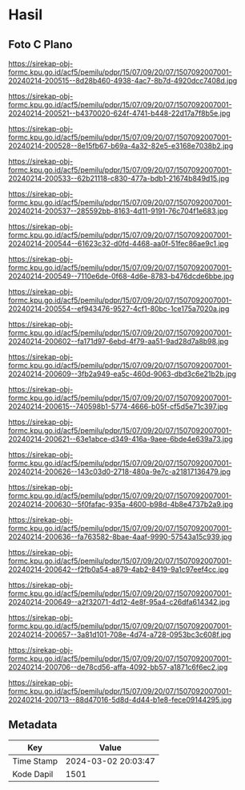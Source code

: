 # Hasil

## Foto C Plano

https://sirekap-obj-formc.kpu.go.id/acf5/pemilu/pdpr/15/07/09/20/07/1507092007001-20240214-200515--8d28b460-4938-4ac7-8b7d-4920dcc7408d.jpg

https://sirekap-obj-formc.kpu.go.id/acf5/pemilu/pdpr/15/07/09/20/07/1507092007001-20240214-200521--b4370020-624f-4741-b448-22d17a7f8b5e.jpg

https://sirekap-obj-formc.kpu.go.id/acf5/pemilu/pdpr/15/07/09/20/07/1507092007001-20240214-200528--8e15fb67-b69a-4a32-82e5-e3168e7038b2.jpg

https://sirekap-obj-formc.kpu.go.id/acf5/pemilu/pdpr/15/07/09/20/07/1507092007001-20240214-200533--62b21118-c830-477a-bdb1-21674b849d15.jpg

https://sirekap-obj-formc.kpu.go.id/acf5/pemilu/pdpr/15/07/09/20/07/1507092007001-20240214-200537--285592bb-8163-4d11-9191-76c704f1e683.jpg

https://sirekap-obj-formc.kpu.go.id/acf5/pemilu/pdpr/15/07/09/20/07/1507092007001-20240214-200544--61623c32-d0fd-4468-aa0f-51fec86ae9c1.jpg

https://sirekap-obj-formc.kpu.go.id/acf5/pemilu/pdpr/15/07/09/20/07/1507092007001-20240214-200549--7110e6de-0f68-4d6e-8783-b476dcde6bbe.jpg

https://sirekap-obj-formc.kpu.go.id/acf5/pemilu/pdpr/15/07/09/20/07/1507092007001-20240214-200554--ef943476-9527-4cf1-80bc-1ce175a7020a.jpg

https://sirekap-obj-formc.kpu.go.id/acf5/pemilu/pdpr/15/07/09/20/07/1507092007001-20240214-200602--fa171d97-6ebd-4f79-aa51-9ad28d7a8b98.jpg

https://sirekap-obj-formc.kpu.go.id/acf5/pemilu/pdpr/15/07/09/20/07/1507092007001-20240214-200609--3fb2a949-ea5c-460d-9063-dbd3c6e21b2b.jpg

https://sirekap-obj-formc.kpu.go.id/acf5/pemilu/pdpr/15/07/09/20/07/1507092007001-20240214-200615--740598b1-5774-4666-b05f-cf5d5e71c397.jpg

https://sirekap-obj-formc.kpu.go.id/acf5/pemilu/pdpr/15/07/09/20/07/1507092007001-20240214-200621--63e1abce-d349-416a-9aee-6bde4e639a73.jpg

https://sirekap-obj-formc.kpu.go.id/acf5/pemilu/pdpr/15/07/09/20/07/1507092007001-20240214-200626--143c03d0-2718-480a-9e7c-a21817136479.jpg

https://sirekap-obj-formc.kpu.go.id/acf5/pemilu/pdpr/15/07/09/20/07/1507092007001-20240214-200630--5f0fafac-935a-4600-b98d-4b8e4737b2a9.jpg

https://sirekap-obj-formc.kpu.go.id/acf5/pemilu/pdpr/15/07/09/20/07/1507092007001-20240214-200636--fa763582-8bae-4aaf-9990-57543a15c939.jpg

https://sirekap-obj-formc.kpu.go.id/acf5/pemilu/pdpr/15/07/09/20/07/1507092007001-20240214-200642--f2fb0a54-a879-4ab2-8419-9a1c97eef4cc.jpg

https://sirekap-obj-formc.kpu.go.id/acf5/pemilu/pdpr/15/07/09/20/07/1507092007001-20240214-200649--a2f32071-4d12-4e8f-95a4-c26dfa614342.jpg

https://sirekap-obj-formc.kpu.go.id/acf5/pemilu/pdpr/15/07/09/20/07/1507092007001-20240214-200657--3a81d101-708e-4d74-a728-0953bc3c608f.jpg

https://sirekap-obj-formc.kpu.go.id/acf5/pemilu/pdpr/15/07/09/20/07/1507092007001-20240214-200706--de78cd56-affa-4092-bb57-a1871c6f6ec2.jpg

https://sirekap-obj-formc.kpu.go.id/acf5/pemilu/pdpr/15/07/09/20/07/1507092007001-20240214-200713--88d47016-5d8d-4d44-b1e8-fece09144295.jpg


## Metadata

| Key        | Value               |
| ---------- | ------------------- |
| Time Stamp | 2024-03-02 20:03:47 |
| Kode Dapil | 1501                |



